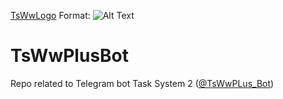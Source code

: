 [TsWwLogo](TsWwLogo.PNG)
Format: ![Alt Text](url)

# TsWwPlusBot
Repo related to Telegram bot Task System 2 ([@TsWwPLus_Bot](https://t.me/tswwplus_bot))
